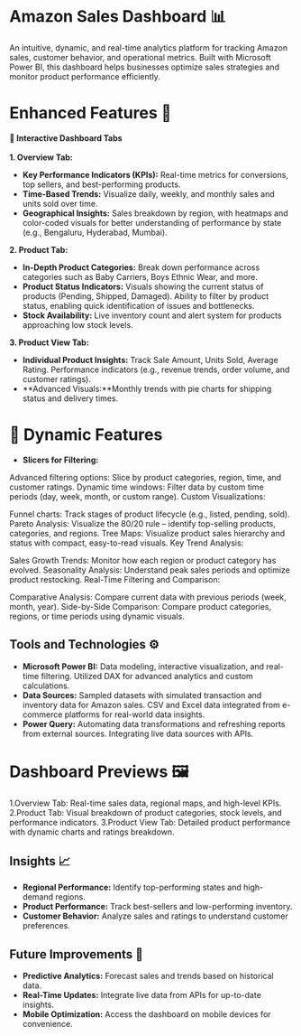# Amazon Sales Dashboard 📊 #
An intuitive, dynamic, and real-time analytics platform for tracking Amazon sales, customer behavior, and operational metrics. Built with Microsoft Power BI, this dashboard helps businesses optimize sales strategies and monitor product performance efficiently.

# Enhanced Features 🚀
**📌 Interactive Dashboard Tabs** <br><br>
**1. Overview Tab:**

- **Key Performance Indicators (KPIs):** Real-time metrics for conversions, top sellers, and best-performing products. <br>
- **Time-Based Trends:** Visualize daily, weekly, and monthly sales and units sold over time. <br>
- **Geographical Insights:** Sales breakdown by region, with heatmaps and color-coded visuals for better understanding of performance by state (e.g., Bengaluru, Hyderabad, Mumbai). <br>

**2. Product Tab:**

- **In-Depth Product Categories:** Break down performance across categories such as Baby Carriers, Boys Ethnic Wear, and more. <br>
- **Product Status Indicators:** Visuals showing the current status of products (Pending, Shipped, Damaged). Ability to filter by product status, enabling quick identification of issues and bottlenecks. <br>
- **Stock Availability:** Live inventory count and alert system for products approaching low stock levels. <br>

**3. Product View Tab:**

- **Individual Product Insights:** Track Sale Amount, Units Sold, Average Rating. Performance indicators (e.g., revenue trends, order volume, and customer ratings).
- **Advanced Visuals:**Monthly trends with pie charts for shipping status and delivery times.
  
# 🔄 Dynamic Features
- **Slicers for Filtering:**

Advanced filtering options: Slice by product categories, region, time, and customer ratings.
Dynamic time windows: Filter data by custom time periods (day, week, month, or custom range).
Custom Visualizations:

Funnel charts: Track stages of product lifecycle (e.g., listed, pending, sold).
Pareto Analysis: Visualize the 80/20 rule – identify top-selling products, categories, and regions.
Tree Maps: Visualize product sales hierarchy and status with compact, easy-to-read visuals.
Key Trend Analysis:

Sales Growth Trends: Monitor how each region or product category has evolved.
Seasonality Analysis: Understand peak sales periods and optimize product restocking.
Real-Time Filtering and Comparison:

Comparative Analysis: Compare current data with previous periods (week, month, year).
Side-by-Side Comparison: Compare product categories, regions, or time periods using dynamic visuals. <br>

## Tools and Technologies ⚙️ <br>
- **Microsoft Power BI:** Data modeling, interactive visualization, and real-time filtering. Utilized DAX for advanced analytics and custom calculations. <br>
- **Data Sources:** Sampled datasets with simulated transaction and inventory data for Amazon sales. CSV and Excel data integrated from e-commerce platforms for real-world data insights. <br>
- **Power Query:** Automating data transformations and refreshing reports from external sources. Integrating live data sources with APIs. <br>

# Dashboard Previews 🖼️ <br>

1.Overview Tab:
Real-time sales data, regional maps, and high-level KPIs.
2.Product Tab:
Visual breakdown of product categories, stock levels, and performance indicators.
3.Product View Tab:
Detailed product performance with dynamic charts and ratings breakdown. <br>
## Insights 📈 <br>
- **Regional Performance:** Identify top-performing states and high-demand regions. <br>
- **Product Performance:** Track best-sellers and low-performing inventory. <br>
- **Customer Behavior:** Analyze sales and ratings to understand customer preferences. <br>
## Future Improvements 🔮 <br>
- **Predictive Analytics:** Forecast sales and trends based on historical data. <br>
- **Real-Time Updates:** Integrate live data from APIs for up-to-date insights. <br>
- **Mobile Optimization:** Access the dashboard on mobile devices for convenience. <br>
